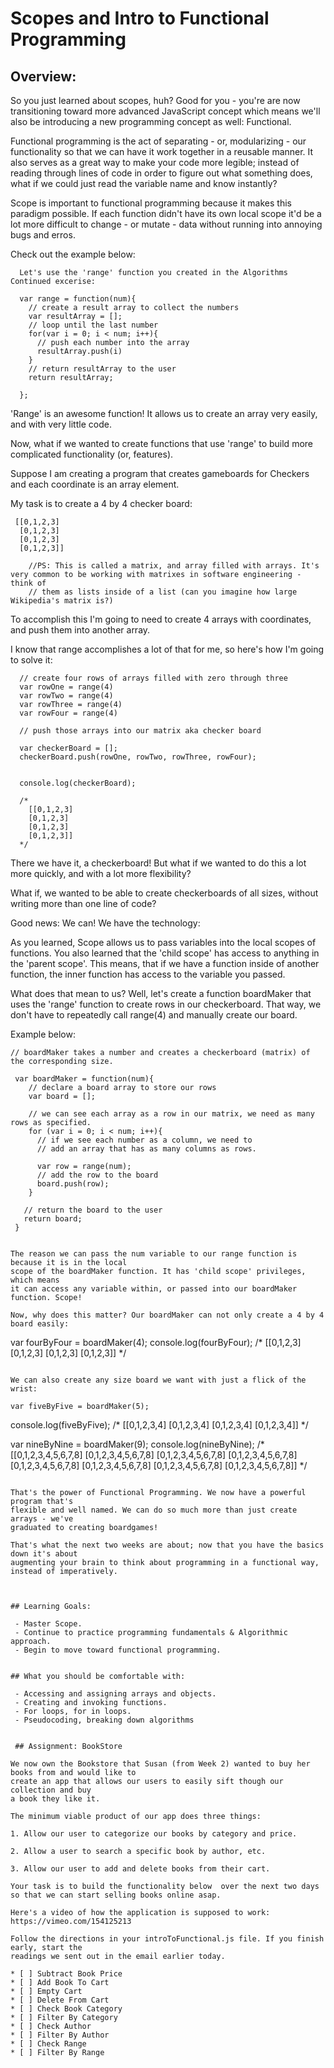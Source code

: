 # Scopes and Intro to Functional Programming

## Overview:

So you just learned about scopes, huh? Good for you - you're are now transitioning toward more advanced JavaScript concept which means we'll also be introducing a new programming concept as well: Functional.

Functional programming is the act of separating - or, modularizing - our functionality so that we can have it work together in a reusable manner. It also serves as a great way to make your code more legible; instead of reading through lines of code in order to figure out what something does, what if we could just read the variable name and know instantly? 

Scope is important to functional programming because it makes this paradigm possible. If each function didn't have its own local scope it'd be a lot more difficult to change - or mutate - data without running into annoying bugs and erros.

Check out the example below:

``` 
  Let's use the 'range' function you created in the Algorithms Continued excerise:

  var range = function(num){
    // create a result array to collect the numbers
    var resultArray = [];
    // loop until the last number
    for(var i = 0; i < num; i++){
      // push each number into the array
      resultArray.push(i)
    }
    // return resultArray to the user
    return resultArray;

  };

```
  'Range' is an awesome function! It allows us to create an array very easily, and with very little code. 

  Now, what if we wanted to create functions that use 'range' to build more complicated functionality (or, features).


  Suppose I am creating a program that creates gameboards for Checkers and each coordinate is an array element. 

  My task is to create a 4 by 4 checker board:

```  
 [[0,1,2,3]  
  [0,1,2,3]
  [0,1,2,3]
  [0,1,2,3]]

    //PS: This is called a matrix, and array filled with arrays. It's very common to be working with matrixes in software engineering - think of 
    // them as lists inside of a list (can you imagine how large Wikipedia's matrix is?)

```

To accomplish this I'm going to need to create 4 arrays with coordinates, and push them into another array. 

I know that range accomplishes a lot of that for me, so here's how I'm going to solve it:

```
  // create four rows of arrays filled with zero through three
  var rowOne = range(4)
  var rowTwo = range(4)
  var rowThree = range(4)
  var rowFour = range(4)

  // push those arrays into our matrix aka checker board

  var checkerBoard = [];
  checkerBoard.push(rowOne, rowTwo, rowThree, rowFour);

  
  console.log(checkerBoard);

  /*
    [[0,1,2,3]
    [0,1,2,3]
    [0,1,2,3]
    [0,1,2,3]]
  */

```

  There we have it, a checkerboard! But what if we wanted to do this a lot more quickly, and with a lot more flexibility?

  What if, we wanted to be able to create checkerboards of all sizes, without writing more than one line of code?

  Good news: We can! We have the technology:


  As you learned, Scope allows us to pass variables into the local scopes of functions. You also learned
  that the 'child scope' has access to anything in the 'parent scope'. This means, that if we have
  a function inside of another function, the inner function has access to the variable you passed.

  What does that mean to us? Well, let's create a function boardMaker that uses the 'range' function
  to create rows in our checkerboard. That way, we don't have to repeatedly call range(4) and manually
  create our board.

  Example below:

  ```
 // boardMaker takes a number and creates a checkerboard (matrix) of the corresponding size.

   var boardMaker = function(num){
      // declare a board array to store our rows
      var board = [];

      // we can see each array as a row in our matrix, we need as many rows as specified.
      for (var i = 0; i < num; i++){
        // if we see each number as a column, we need to
        // add an array that has as many columns as rows.

        var row = range(num);
        // add the row to the board
        board.push(row);
      }

     // return the board to the user
     return board;
   }


  The reason we can pass the num variable to our range function is because it is in the local
  scope of the boardMaker function. It has 'child scope' privileges, which means 
  it can access any variable within, or passed into our boardMaker function. Scope!

  Now, why does this matter? Our boardMaker can not only create a 4 by 4 board easily:

```

  var fourByFour = boardMaker(4);
  console.log(fourByFour); 
  /*
    [[0,1,2,3]
    [0,1,2,3]
    [0,1,2,3]
    [0,1,2,3]]
  */ 


```

We can also create any size board we want with just a flick of the wrist:

```

    var fiveByFive = boardMaker(5);
  console.log(fiveByFive); 
  /*
   [[0,1,2,3,4]
    [0,1,2,3,4]
    [0,1,2,3,4]
    [0,1,2,3,4]]
  */ 

  var nineByNine = boardMaker(9);
  console.log(nineByNine); 
  /*
   [[0,1,2,3,4,5,6,7,8]
    [0,1,2,3,4,5,6,7,8]
    [0,1,2,3,4,5,6,7,8]
    [0,1,2,3,4,5,6,7,8]
    [0,1,2,3,4,5,6,7,8]
    [0,1,2,3,4,5,6,7,8]
    [0,1,2,3,4,5,6,7,8]
    [0,1,2,3,4,5,6,7,8]]
  */ 

```

That's the power of Functional Programming. We now have a powerful program that's
flexible and well named. We can do so much more than just create arrays - we've
graduated to creating boardgames!

That's what the next two weeks are about; now that you have the basics down it's about
augmenting your brain to think about programming in a functional way, instead of imperatively.



## Learning Goals:

 - Master Scope.
 - Continue to practice programming fundamentals & Algorithmic approach.
 - Begin to move toward functional programming.


## What you should be comfortable with:

 - Accessing and assigning arrays and objects.
 - Creating and invoking functions.
 - For loops, for in loops.
 - Pseudocoding, breaking down algorithms


 ## Assignment: BookStore

We now own the Bookstore that Susan (from Week 2) wanted to buy her books from and would like to 
create an app that allows our users to easily sift though our collection and buy
a book they like it.

The minimum viable product of our app does three things:

1. Allow our user to categorize our books by category and price.

2. Allow a user to search a specific book by author, etc.

3. Allow our user to add and delete books from their cart.

Your task is to build the functionality below  over the next two days so that we can start selling books online asap.

Here's a video of how the application is supposed to work: https://vimeo.com/154125213

Follow the directions in your introToFunctional.js file. If you finish early, start the
readings we sent out in the email earlier today.

* [ ] Subtract Book Price
* [ ] Add Book To Cart
* [ ] Empty Cart
* [ ] Delete From Cart
* [ ] Check Book Category
* [ ] Filter By Category
* [ ] Check Author
* [ ] Filter By Author
* [ ] Check Range
* [ ] Filter By Range